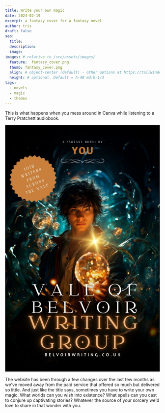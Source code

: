 ```yaml
---
title: Write your own magic
date: 2024-02-19
excerpt: a fantasy cover for a fantasy novel
author: tris
draft: false
seo:
  title:
  description:
  image: 
images: # relative to /src/assets/images/
  feature:  fantasy_cover.png
  thumb: fantasy_cover.png
  align: # object-center (default) - other options at https://tailwindcss.com/docs/object-position
  height: # optional. Default = h-48 md:h-1/3
tags:
  - novels
  - magic
  - themes
---
```


This is what happens when you mess around in Canva while listening to a Terry Pratchett audiobook. 

![fantasy](/src/assets/images/2024/fantasy_cover.jpg "a fantasy novel cover")

The website has been through a few changes over the last few months as we've moved away from the paid service that offered so much but delivered so little. And just like the title says, sometimes you have to write your own magic. What worlds can you wish into existence? What spells can you cast to conjure up captivating stories? Whatever the source of your sorcery we'd love to share in that wonder with you. 